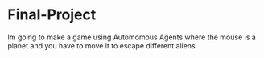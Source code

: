 # Final-Project
Im going to make a game using Automomous Agents where the mouse is a planet and you have to move it to escape different aliens.
